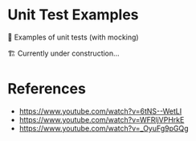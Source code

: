 # Unit Test Examples
🧪 Examples of unit tests (with mocking)

🏗 Currently under construction...

# References
* https://www.youtube.com/watch?v=6tNS--WetLI
* https://www.youtube.com/watch?v=WFRljVPHrkE
* https://www.youtube.com/watch?v=_OyuFg9pGQg
